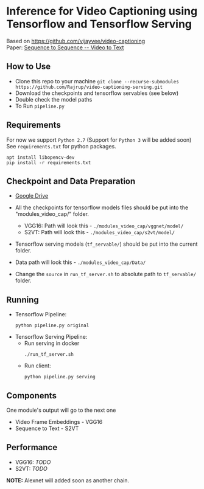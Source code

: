 # Inference for Video Captioning using Tensorflow and Tensorflow Serving
Based on https://github.com/vijayvee/video-captioning<br/>
Paper: [Sequence to Sequence -- Video to Text](http://www.cs.utexas.edu/users/ml/papers/venugopalan.iccv15.pdf)


## How to Use
- Clone this repo to your machine ```git clone --recurse-submodules https://github.com/Rajrup/video-captioning-serving.git```
- Download the checkpoints and tensorflow servables (see below)
- Double check the model paths
- To Run ```pipeline.py```

## Requirements
For now we support ```Python 2.7``` (Support for ```Python 3``` will be added soon)
See ```requirements.txt``` for python packages.
```
apt install libopencv-dev
pip install -r requirements.txt
```

## Checkpoint and Data Preparation
- [Google Drive](https://drive.google.com/open?id=1KKGOtrcrrlmmg55J1GbdHJtpgtY5os1x)
- All the checkpoints for tensorflow models files should be put into the "modules_video_cap/" folder.
  + VGG16: Path will look this - ```./modules_video_cap/vggnet/model/```
  + S2VT:  Path will look this - ```./modules_video_cap/s2vt/model/```

- Tensorflow serving models (```tf_servable/```) should be put into the current folder.
- Data path will look this - ```./modules_video_cap/Data/```
- Change the ```source``` in ```run_tf_server.sh``` to absolute path to ```tf_servable/``` folder.

## Running
- Tensorflow Pipeline:
  ```
  python pipeline.py original
  ``` 
- Tensorflow Serving Pipeline:
  + Run serving in docker
    ```
    ./run_tf_server.sh
    ```
  + Run client:
    ```
    python pipeline.py serving
    ``` 

## Components
One module's output will go to the next one
- Video Frame Embeddings - VGG16
- Sequence to Text - S2VT

## Performance
- VGG16: *TODO*
- S2VT: *TODO*


**NOTE:** Alexnet will added soon as another chain.
